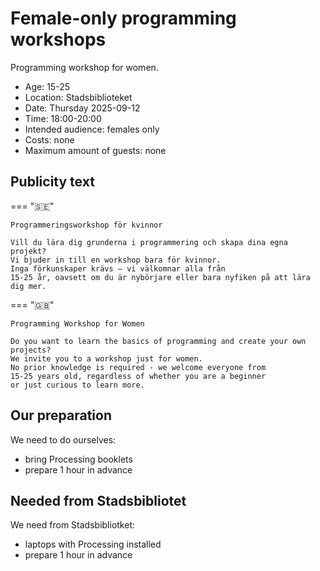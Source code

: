 # Female-only programming workshops

Programming workshop for women.


- Age: 15-25
- Location: Stadsbiblioteket
- Date: Thursday 2025-09-12
- Time: 18:00-20:00
- Intended audience: females only
- Costs: none
- Maximum amount of guests: none

## Publicity text

=== "🇸🇪"

    Programmeringsworkshop för kvinnor

    Vill du lära dig grunderna i programmering och skapa dina egna projekt?
    Vi bjuder in till en workshop bara för kvinnor.
    Inga förkunskaper krävs – vi välkomnar alla från
    15-25 år, oavsett om du är nybörjare eller bara nyfiken på att lära dig mer.

=== "🇬🇧"

    Programming Workshop for Women

    Do you want to learn the basics of programming and create your own projects?
    We invite you to a workshop just for women.
    No prior knowledge is required - we welcome everyone from
    15-25 years old, regardless of whether you are a beginner
    or just curious to learn more.

## Our preparation

We need to do ourselves:

- bring Processing booklets
- prepare 1 hour in advance

## Needed from Stadsbibliotet

We need from Stadsbibliotket:

- laptops with Processing installed
- prepare 1 hour in advance

